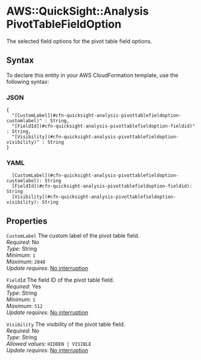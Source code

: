 # AWS::QuickSight::Analysis PivotTableFieldOption<a name="aws-properties-quicksight-analysis-pivottablefieldoption"></a>

The selected field options for the pivot table field options\.

## Syntax<a name="aws-properties-quicksight-analysis-pivottablefieldoption-syntax"></a>

To declare this entity in your AWS CloudFormation template, use the following syntax:

### JSON<a name="aws-properties-quicksight-analysis-pivottablefieldoption-syntax.json"></a>

```
{
  "[CustomLabel](#cfn-quicksight-analysis-pivottablefieldoption-customlabel)" : String,
  "[FieldId](#cfn-quicksight-analysis-pivottablefieldoption-fieldid)" : String,
  "[Visibility](#cfn-quicksight-analysis-pivottablefieldoption-visibility)" : String
}
```

### YAML<a name="aws-properties-quicksight-analysis-pivottablefieldoption-syntax.yaml"></a>

```
  [CustomLabel](#cfn-quicksight-analysis-pivottablefieldoption-customlabel): String
  [FieldId](#cfn-quicksight-analysis-pivottablefieldoption-fieldid): String
  [Visibility](#cfn-quicksight-analysis-pivottablefieldoption-visibility): String
```

## Properties<a name="aws-properties-quicksight-analysis-pivottablefieldoption-properties"></a>

`CustomLabel` <a name="cfn-quicksight-analysis-pivottablefieldoption-customlabel"></a>
The custom label of the pivot table field\.  
_Required_: No  
_Type_: String  
_Minimum_: `1`  
_Maximum_: `2048`  
_Update requires_: [No interruption](https://docs.aws.amazon.com/AWSCloudFormation/latest/UserGuide/using-cfn-updating-stacks-update-behaviors.html#update-no-interrupt)

`FieldId` <a name="cfn-quicksight-analysis-pivottablefieldoption-fieldid"></a>
The field ID of the pivot table field\.  
_Required_: Yes  
_Type_: String  
_Minimum_: `1`  
_Maximum_: `512`  
_Update requires_: [No interruption](https://docs.aws.amazon.com/AWSCloudFormation/latest/UserGuide/using-cfn-updating-stacks-update-behaviors.html#update-no-interrupt)

`Visibility` <a name="cfn-quicksight-analysis-pivottablefieldoption-visibility"></a>
The visibility of the pivot table field\.  
_Required_: No  
_Type_: String  
_Allowed values_: `HIDDEN | VISIBLE`  
_Update requires_: [No interruption](https://docs.aws.amazon.com/AWSCloudFormation/latest/UserGuide/using-cfn-updating-stacks-update-behaviors.html#update-no-interrupt)
